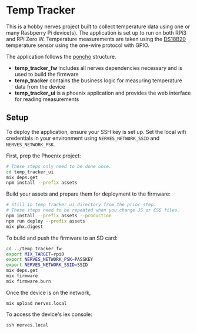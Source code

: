 # Temp Tracker

This is a hobby nerves project built to collect temperature data using one or many Rasbperry Pi device(s). The application is set up to run on both RPi3 and RPi Zero W. Temperature measurements are taken using the [DS18B20 ](https://www.adafruit.com/product/381) temperature sensor using the one-wire protocol with GPIO.

The application follows the [poncho](https://embedded-elixir.com/post/2017-05-19-poncho-projects/) structure.
* **temp_tracker_fw** includes all nerves dependencies necessary and is used to build the firmware
* **temp_tracker** contains the business logic for measuring temperature data from the device
* **temp_tracker_ui** is a phoenix application and provides the web interface for reading measurements

## Setup

To deploy the application, ensure your SSH key is set up. Set the local wifi credentials in your environment using `NERVES_NETWORK_SSID` and `NERVES_NETWORK_PSK`.

First, prep the Phoenix project:

  ```bash
  # These steps only need to be done once.
  cd temp_tracker_ui
  mix deps.get
  npm install --prefix assets
  ```

Build your assets and prepare them for deployment to the firmware:

  ```bash
  # Still in temp_tracker_ui directory from the prior step.
  # These steps need to be repeated when you change JS or CSS files.
  npm install --prefix assets --production
  npm run deploy --prefix assets
  mix phx.digest
  ```

To build and push the firmware to an SD card:
``` bash
cd ../temp_tracker_fw
export MIX_TARGET=rpi0
export NERVES_NETWORK_PSK=PASSKEY
export NERVES_NETWORK_SSID=SSID
mix deps.get
mix firmware
mix firmware.burn
```

Once the device is on the network,

```
mix upload nerves.local
```

To access the device's iex console:
```
ssh nerves.local
```
